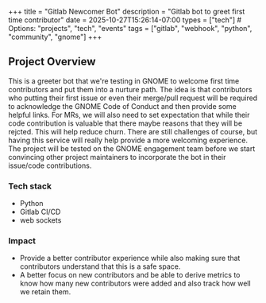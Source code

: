 +++
title = "Gitlab Newcomer Bot"
description = "Gitlab bot to greet first time contributor"
date = 2025-10-27T15:26:14-07:00
types = ["tech"]  # Options: "projects", "tech", "events"
tags = ["gitlab", "webhook", "python", "community", "gnome"]
+++

## Project Overview

This is a greeter bot that we're testing in GNOME to welcome first time contributors and put them into a nurture path. The idea is that contributors who putting their first issue or even their merge/pull request will be required to acknowledge the GNOME Code of Conduct and then provide some helpful links. For MRs, we will also need to set expectation that while their code contribution is valuable that there maybe reasons that they will be rejcted. This will help reduce churn. There are still challenges of course, but having this service will really help provide a more welcoming experience. The project will be tested on the GNOME engagement team before we start convincing other project maintainers to incorporate the bot in their issue/code contributions.

### Tech stack

- Python
- Gitlab CI/CD
- web sockets

### Impact

- Provide a better contributor experience while also making sure that contributors understand that this is a safe space.
- A better focus on new contributors and be able to derive metrics to know how many new contributors were added and also track how well we retain them.
